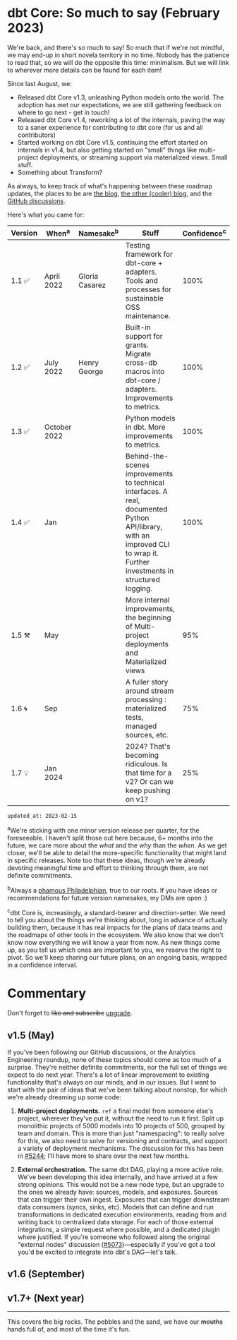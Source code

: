 # dbt Core: So much to say (February 2023)

We're back, and there's so much to say! So much that if we're not mindful, we may end-up in short novela territory in no time. Nobody has the patience to read that, so we will do the opposite this time: minimalism. But we will link to wherever more details can be found for each item!

Since last August, we:
- Released dbt Core v1.3, unleashing Python models onto the world. The adoption has met our expectations, we are still gathering feedback on where to go next - get in touch!
- Released dbt Core v1.4, reworking a lot of the internals, paving the way to a saner experience for contributing to dbt core (for us and all contributors)
- Started working on dbt Core v1.5, continuing the effort started on internals in v1.4, but also getting started on "small" things like multi-project deployments, or streaming support via materialized views. Small stuff. 
- Something about Transform?

As always, to keep track of what's happening between these roadmap updates, the places to be are [the blog](https://www.getdbt.com/blog/), [the other (cooler) blog](https://docs.getdbt.com/blog), and the [GitHub discussions](https://github.com/dbt-labs/dbt-core/discussions). 

Here's what you came for:

| Version | When<sup>a</sup>| Namesake<sup>b</sup>| Stuff | Confidence<sup>c</sup> |
| ------- | ------------- | -------------- | ----- | ------------ |
| 1.1 ✅ | April 2022   | Gloria Casarez | Testing framework for dbt-core + adapters. Tools and processes for sustainable OSS maintenance. | 100% |
| 1.2 ✅ | July 2022    | Henry George | Built-in support for grants. Migrate cross-db macros into dbt-core / adapters. Improvements to metrics. | 100% |
| 1.3 ✅ | October 2022 || Python models in dbt. More improvements to metrics. | 100% |
| 1.4 ✅ | Jan || Behind-the-scenes improvements to technical interfaces. A real, documented Python API/library, with an improved CLI to wrap it. Further investments in structured logging. | 100% |
| 1.5 ⚒️ | May || More internal improvements, the beginning of Multi-project deployments and Materialized views | 95% |
| 1.6 🌀 | Sep || A fuller story around stream processing : materialized tests, managed sources, etc. | 75% |
| 1.7 💡 | Jan 2024 || 2024? That's becoming ridiculous. Is that time for a v2? Or can we keep pushing on v1? | 25% |

`updated_at: 2023-02-15`

<sup>a</sup>We're sticking with one minor version release per quarter, for the foreseeable. I haven't split those out here because, 6+ months into the future, we care more about the _what_ and the _why_ than the _when_. As we get closer, we'll be able to detail the more-specific functionality that might land in specific releases. Note too that these ideas, though we're already devoting meaningful time and effort to thinking through them, are not definite commitments.

<sup>b</sup>Always a [phamous Philadelphian](https://en.wikipedia.org/wiki/List_of_people_from_Philadelphia), true to our roots. If you have ideas or recommendations for future version namesakes, my DMs are open :)

<sup>c</sup>dbt Core is, increasingly, a standard-bearer and direction-setter. We need to tell you about the things we're thinking about, long in advance of actually building them, because it has real impacts for the plans of data teams and the roadmaps of other tools in the ecosystem. We also know that we don't know now everything we will know a year from now. As new things come up, as you tell us which ones are important to you, we reserve the right to pivot. So we'll keep sharing our future plans, on an ongoing basis, wrapped in a confidence interval.

# Commentary

Don't forget to ~~like and subscribe~~ [upgrade](https://docs.getdbt.com/guides/migration/versions).

## v1.5 (May)

If you've been following our GitHub discussions, or the Analytics Engineering roundup, none of these topics should come as too much of a surprise. They're neither definite commitments, nor the full set of things we expect to do next year. There's a lot of linear improvement to existing functionality that's always on our minds, and in our issues. But I want to start with the pair of ideas that we've been talking about nonstop, for which we're already dreaming up some code:

1. **Multi-project deployments.** `ref` a final model from someone else's project, wherever they've put it, without the need to run it first. Split up monolithic projects of 5000 models into 10 projects of 500, grouped by team and domain. This is more than just "namespacing": to really solve for this, we also need to solve for versioning and contracts, and support a variety of deployment mechanisms. The discussion for this has been in [#5244](https://github.com/dbt-labs/dbt-core/discussions/5244); I'll have more to share over the next few months.

2. **External orchestration.** The same dbt DAG, playing a more active role. We've been developing this idea internally, and have arrived at a few strong opinions. This would not be a new node type, but an upgrade to the ones we already have: sources, models, and exposures. Sources that can trigger their own ingest. Exposures that can trigger downstream data consumers (syncs, sinks, etc). Models that can define and run transformations in dedicated execution environments, reading from and writing back to centralized data storage. For each of those external integrations, a simple request where possible, and a dedicated plugin where justified. If you're someone who followed along the original "external nodes" discussion ([#5073](https://github.com/dbt-labs/dbt-core/discussions/5073))—especially if you've got a tool you'd be excited to integrate into dbt's DAG—let's talk.

## v1.6 (September)

## v1.7+ (Next year)

---

This covers the big rocks. The pebbles and the sand, we have our ~~mouths~~ hands full of, and most of the time it's fun.